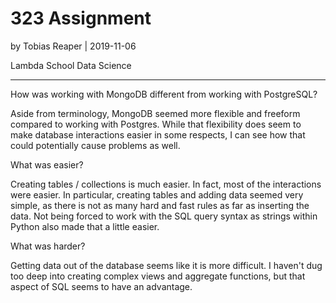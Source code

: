# 323 Assignment

by Tobias Reaper | 2019-11-06

Lambda School Data Science

---

How was working with MongoDB different from working with PostgreSQL? 

Aside from terminology, MongoDB seemed more flexible and freeform compared to working with Postgres.
While that flexibility does seem to make database interactions easier in some respects, 
I can see how that could potentially cause problems as well.

What was easier? 

Creating tables / collections is much easier. In fact, most of the interactions were easier.
In particular, creating tables and adding data seemed very simple, as there is not as many
hard and fast rules as far as inserting the data. Not being forced to work with the SQL query
syntax as strings within Python also made that a little easier.

What was harder?

Getting data out of the database seems like it is more difficult. I haven't dug too deep into creating complex views and aggregate functions, but that aspect of SQL seems to have an advantage.
